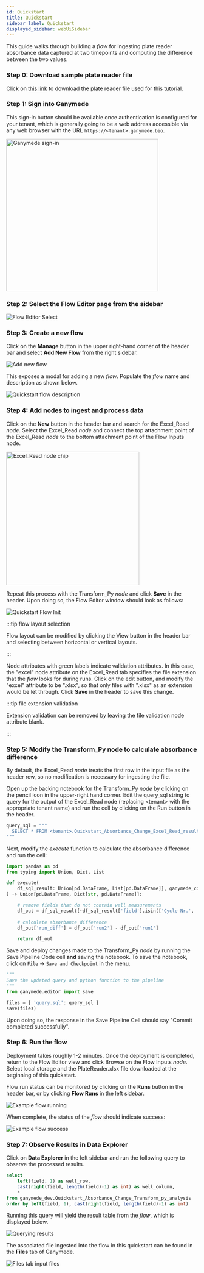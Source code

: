 ```yaml
---
id: Quickstart
title: Quickstart
sidebar_label: Quickstart
displayed_sidebar: webUiSidebar
---
```


This guide walks through building a _flow_ for ingesting plate reader absorbance data captured at two timepoints and computing the difference between the two values.

### Step 0: Download sample plate reader file

Click on [this link](https://github.com/Ganymede-Bio/website-docusaurus/raw/04a3dfe170f4045610d72cca33e0ace6e9850f67/PlateReader.xlsx) to download the plate reader file used for this tutorial.

### Step 1: Sign into Ganymede

This sign-in button should be available once authentication is configured for your tenant, which is generally going to be a web address accessible via any web browser with the URL `https://<tenant>.ganymede.bio`.

<div class="text--center">
<img width="400" alt="Ganymede sign-in" src="https://ganymede-bio.mo.cloudinary.net/apiServer/GanymedeSignIn_20230110.png"/>
</div>

### Step 2: Select the Flow Editor page from the sidebar

<img alt="Flow Editor Select" src="https://ganymede-bio.mo.cloudinary.net/apiServer/FlowEditorSelect_20230110.png"/>

### Step 3: Create a new flow

Click on the **Manage** button in the upper right-hand corner of the header bar and select **Add New Flow** from the right sidebar.

<img alt="Add new flow" src="https://ganymede-bio.mo.cloudinary.net/apiServer/AddNewFlow_20230110.png"/>
&nbsp;


This exposes a modal for adding a new _flow_.  Populate the _flow_ name and description as shown below.

<div class="text--center">
<img alt="Quickstart flow description" src="https://ganymede-bio.mo.cloudinary.net/apiServer/QuickstartFlowDesc_20230110.png"/>
</div>

### Step 4: Add nodes to ingest and process data

Click on the **New** button in the header bar and search for the Excel_Read _node_.  Select the Excel_Read _node_ and connect the top attachment point of the Excel_Read _node_ to the bottom attachment point of the Flow Inputs node.

<div class="text--center">
<img width="350" alt="Excel_Read node chip" src="https://ganymede-bio.mo.cloudinary.net/apiServer/ExcelRead_20230110.png"/>
</div>

Repeat this process with the Transform_Py *node* and click **Save** in the header.  Upon doing so, the Flow Editor window should look as follows:

<img alt="Quickstart Flow Init" src="https://ganymede-bio.mo.cloudinary.net/apiServer/QuickstartFlow_20230110.png"/>

:::tip flow layout selection

Flow layout can be modified by clicking the View button in the header bar and selecting between horizontal or vertical layouts.

:::

Node attributes with green labels indicate validation attributes.  In this case, the "excel" node attribute on the Excel_Read tab specifies the file extension that the *flow* looks for during runs.  Click on the edit button, and modify the "excel" attribute to be ".xlsx", so that only files with ".xlsx" as an extension would be let through.  Click **Save** in the header to save this change.

:::tip file extension validation

Extension validation can be removed by leaving the file validation node attribute blank.

:::

### Step 5: Modify the Transform_Py node to calculate absorbance difference

By default, the Excel_Read _node_ treats the first row in the input file as the header row, so no modification is necessary for ingesting the file.

Open up the backing notebook for the Transform_Py _node_ by clicking on the pencil icon in the upper-right hand corner.  Edit the query_sql string to query for the output of the Excel_Read node (replacing <tenant\> with the appropriate tenant name) and run the cell by clicking on the Run button in the header.

```python
query_sql = """
  SELECT * FROM <tenant>.Quickstart_Absorbance_Change_Excel_Read_results
"""
```

Next, modify the _execute_ function to calculate the absorbance difference and run the cell:

```python
import pandas as pd
from typing import Union, Dict, List

def execute(
    df_sql_result: Union[pd.DataFrame, List[pd.DataFrame]], ganymede_context=None
) -> Union[pd.DataFrame, Dict[str, pd.DataFrame]]:

    # remove fields that do not contain well measurements
    df_out = df_sql_result[~df_sql_result['field'].isin(['Cycle Nr.', 'Time [s]', 'Temp. [°C]'])].copy()    
    
    # calculate absorbance difference
    df_out['run_diff'] = df_out['run2'] - df_out['run1']

    return df_out
```

Save and deploy changes made to the Transform_Py *node* by running the Save Pipeline Code cell **and** saving the notebook.  To save the notebook, click on `File` -> `Save and Checkpoint` in the menu.

```python
"""
Save the updated query and python function to the pipeline
"""
from ganymede.editor import save

files = { 'query.sql': query_sql }
save(files)
```

Upon doing so, the response in the Save Pipeline Cell should say "Commit completed successfully".

### Step 6: Run the flow

Deployment takes roughly 1-2 minutes.  Once the deployment is completed, return to the Flow Editor view and click Browse on the Flow Inputs _node_.  Select local storage and the PlateReader.xlsx file downloaded at the beginning of this quickstart.

Flow run status can be monitored by clicking on the **Runs** button in the header bar, or by clicking **Flow Runs** in the left sidebar.

<img alt="Example flow running" src="https://ganymede-bio.mo.cloudinary.net/apiServer/QuickstartFlowRun_20230110.png"/>

When complete, the status of the _flow_ should indicate success:

<img alt="Example flow success" src="https://ganymede-bio.mo.cloudinary.net/apiServer/QuickstartFlowSuccess_20230110.png"/>

### Step 7: Observe Results in Data Explorer

Click on **Data Explorer** in the left sidebar and run the following query to observe the processed results.

```sql
select 
    left(field, 1) as well_row, 
    cast(right(field, length(field)-1) as int) as well_column,
    *
from ganymede_dev.Quickstart_Absorbance_Change_Transform_py_analysis 
order by left(field, 1), cast(right(field, length(field)-1) as int)
```

Running this query will yield the result table from the _flow_, which is displayed below.

<img alt="Querying results" src="https://ganymede-bio.mo.cloudinary.net/apiServer/QuickstartDataExplorer_20230110.png"/>

The associated file ingested into the flow in this quickstart can be found in the **Files** tab of Ganymede.

<img alt="Files tab input files" src="https://ganymede-bio.mo.cloudinary.net/apiServer/QuickstartFiles_20230110.png"/>

